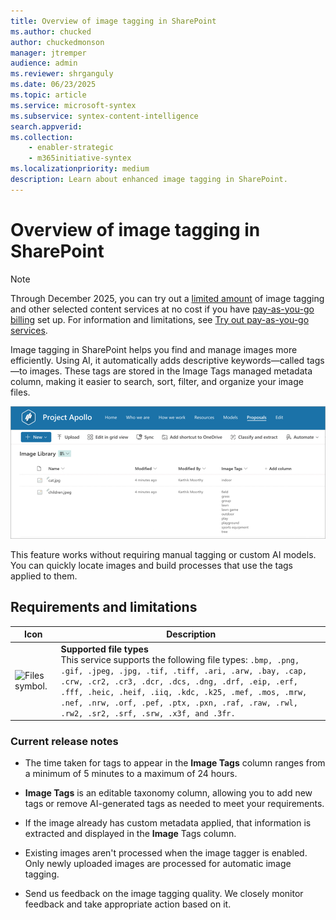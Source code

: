 ```yaml
---
title: Overview of image tagging in SharePoint
ms.author: chucked
author: chuckedmonson
manager: jtremper
audience: admin
ms.reviewer: shrganguly
ms.date: 06/23/2025
ms.topic: article
ms.service: microsoft-syntex
ms.subservice: syntex-content-intelligence
search.appverid: 
ms.collection: 
    - enabler-strategic
    - m365initiative-syntex
ms.localizationpriority: medium
description: Learn about enhanced image tagging in SharePoint.
---
```


# Overview of image tagging in SharePoint

> [!NOTE]
> Through December 2025, you can try out a [limited amount](promo-syntex.md#monthly-included-capacity) of image tagging and other selected content services at no cost if you have [pay-as-you-go billing](syntex-azure-billing.md) set up. For information and limitations, see [Try out pay-as-you-go services](promo-syntex.md).

Image tagging in SharePoint helps you find and manage images more efficiently. Using AI, it automatically adds descriptive keywords—called tags—to images. These tags are stored in the Image Tags managed metadata column, making it easier to search, sort, filter, and organize your image files.

![Screenshot of the library view showing the Image Tags column.](../media/content-understanding/image-tagger-image-tags-column-overview.png) 

This feature works without requiring manual tagging or custom AI models. You can quickly locate images and build processes that use the tags applied to them.

## Requirements and limitations

| Icon          | Description   |
| ------------- | ------------- |
| ![Files symbol.](/office/media/icons/files-blue.png)  | **Supported file types** <br>This service supports the following file types: `.bmp, .png, .gif, .jpeg, .jpg, .tif, .tiff, .ari, .arw, .bay, .cap, .crw, .cr2, .cr3, .dcr, .dcs, .dng, .drf, .eip, .erf, .fff, .heic, .heif, .iiq, .kdc, .k25, .mef, .mos, .mrw, .nef, .nrw, .orf, .pef, .ptx, .pxn, .raf, .raw, .rwl, .rw2, .sr2, .srf, .srw, .x3f, and .3fr.` |

### Current release notes

- The time taken for tags to appear in the **Image Tags** column ranges from a minimum of 5 minutes to a maximum of 24 hours.

- **Image Tags** is an editable taxonomy column, allowing you to add new tags or remove AI-generated tags as needed to meet your requirements.

- If the image already has custom metadata applied, that information is extracted and displayed in the **Image** Tags column.

- Existing images aren't processed when the image tagger is enabled. Only newly uploaded images are processed for automatic image tagging.

- Send us feedback on the image tagging quality. We closely monitor feedback and take appropriate action based on it.
